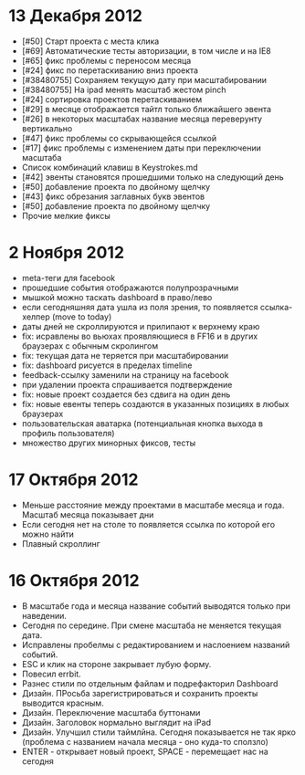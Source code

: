 13 Декабря 2012
===============
* [#50] Старт проекта с места клика
* [#69] Автоматические тесты авторизации, в том числе и на IE8
* [#65] фикс проблемы с переносом месяца
* [#24] фикс по перетаскиванию вниз проекта
* [#38480755] Сохраняем текущую дату при масштабировании
* [#38480755] На ipad менять масштаб жестом pinch
* [#24] сортировка проектов перетаскиванием
* [#29] в месяце отображается тайтл только ближайшего эвента
* [#26] в некоторых масштабах название месяца переверунту вертикально
* [#47] фикс проблемы со скрывающейся ссылкой
* [#17] фикс проблемы с изменением даты при переключении масштаба
* Список комбинаций клавиш в Keystrokes.md
* [#42] эвенты становятся прошедшими только на следующий день
* [#50] добавление проекта по двойному щелчку
* [#43] фикс обрезания заглавных букв эвентов
* [#50] добавление проекта по двойному щелчку
* Прочие мелкие фиксы

2 Ноября 2012
=============
* meta-теги для facebook
* прошедшие события отображаются полупрозрачными
* мышкой можно таскать dashboard в право/лево
* если сегодняшняя дата ушла из поля зрения, то появляется ссылка-хелпер
  (move to today)
* даты дней не скроллируются и прилипают к верхнему краю
* fix: исравлены во вьюхах проявляющиеся в FF16 и в других браузерах с
  обычным скролингом
* fix: текущая дата не теряется при масштабировании
* fix: dashboard рисуется в пределах timeline
* feedback-ссылку заменили на страницу на facebook
* при удалении проекта спрашивается подтверждение
* fix: новые проект создается без сдвига на один день
* fix: новые евенты теперь создаются в указанных позициях в любых
  браузерах
* пользовательская аватарка (потенциальная кнопка выхода в профиль
  пользователя)
* множество других минорных фиксов, тесты


17 Октября 2012
==========
* Меньше расстояние между проектами в масштабе месяца и года. Масштаб
месяца показывает дни
* Если сегодня нет на столе то появляется ссылка по которой его можно
найти
* Плавный скроллинг

16 Октября 2012
==========

* В масштабе года и месяца название событий выводятся только при
наведении.
* Сегодня по середине. При смене масштаба не меняется текущая дата.
* Исправлены пробелмы с редактированием и наслоением названий событий.
* ESC и клик на стороне закрывает лубую форму.
* Повесил errbit.
* Разнес стили по отдельным файлам и подрефакторил Dashboard
* Дизайн. ПРосьба зарегистрироваться и сохранить проекты выводится красным.
* Дизайн. Переключение масштаба буттонами
* Дизайн. Заголовок нормально выглядит на iPad
* Дизайн. Улучшил стили таймлйна. Сегодня показывается не так ярко
(проблема с названием начала месяца - оно куда-то сползло)
* ENTER - открывает новый проект, SPACE - перемещает нас на сегодня
